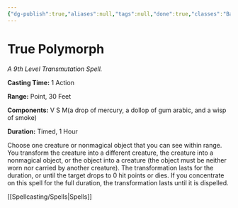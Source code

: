 ```yaml
---
{"dg-publish":true,"aliases":null,"tags":null,"done":true,"classes":"Bard, Warlock, Wizard,","spellLevel":9,"school":"Transmutation","source":"PHB","permalink":"/spells/true-polymorph/","dgHomeLink":false,"dgPassFrontmatter":true}
---
```


# True Polymorph
*A 9th Level Transmutation Spell.*

**Casting Time:** 1 Action

**Range:** Point, 30 Feet

**Components:** V S M(a drop of mercury, a dollop of gum arabic, and a wisp of smoke)

**Duration:** Timed, 1 Hour

Choose one creature or nonmagical object that you can see within range. You transform the creature into a different creature, the creature into a nonmagical object, or the object into a creature (the object must be neither worn nor carried by another creature). The transformation lasts for the duration, or until the target drops to 0 hit points or dies. If you concentrate on this spell for the full duration, the transformation lasts until it is dispelled.

[[Spellcasting/Spells|Spells]]